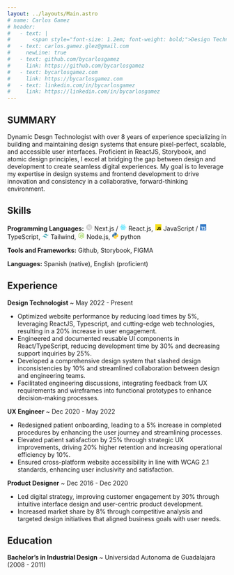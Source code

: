 ```yaml
---
layout: ../layouts/Main.astro
# name: Carlos Gamez
# header:
#   - text: |
#       <span style="font-size: 1.2em; font-weight: bold;">Design Technologist</span>
#   - text: carlos.gamez.glez@gmail.com
#     newLine: true
#   - text: github.com/bycarlosgamez
#     link: https://github.com/bycarlosgamez
#   - text: bycarlosgamez.com
#     link: https://bycarlosgamez.com
#   - text: linkedin.com/in/bycarlosgamez
#     link: https://linkedin.com/in/bycarlosgamez
---
```


## SUMMARY

Dynamic Desgn Technologist with over 8 years of experience specializing in building and maintaining design systems that ensure pixel-perfect, scalable, and accessible user interfaces. Proficient in ReactJS, Storybook, and atomic design principles, I excel at bridging the gap between design and development to create seamless digital experiences. My goal is to leverage my expertise in design systems and frontend development to drive innovation and consistency in a collaborative, forward-thinking environment.

## Skills

**Programming Languages:** <svg xmlns="http://www.w3.org/2000/svg" width="16" height="16" viewBox="0 0 32 32"><path fill="#d2d2d2" d="M29.874 13.964A14.06 14.06 0 0 0 20.3 2.653a14.7 14.7 0 0 0-2.915-.61c-.263-.027-2.072-.057-2.3-.035c-.06 0-.252.024-.424.038A14.03 14.03 0 0 0 4.6 7.848a13.86 13.86 0 0 0-2.471 6.116A10.7 10.7 0 0 0 2 16a10.7 10.7 0 0 0 .126 2.039A14.06 14.06 0 0 0 11.7 29.352a14.8 14.8 0 0 0 2.956.613a26 26 0 0 0 2.682 0a14.1 14.1 0 0 0 5.045-1.475c.24-.123.287-.156.254-.183s-1.048-1.393-2.28-3.057l-2.239-3.024l-2.8-4.152c-1.544-2.282-2.814-4.148-2.825-4.148s-.022 1.841-.027 4.094a32 32 0 0 1-.06 4.2a.5.5 0 0 1-.241.249c-.088.044-.165.052-.578.052h-.473l-.126-.079a.5.5 0 0 1-.184-.2l-.057-.123l.005-5.487l.009-5.49l.084-.107a.8.8 0 0 1 .2-.167c.112-.054.156-.06.629-.06c.559 0 .652.022.8.181c.041.044 1.56 2.331 3.377 5.087s4.3 6.519 5.524 8.366L23.59 27.8l.112-.074a14.4 14.4 0 0 0 2.877-2.526a13.93 13.93 0 0 0 3.295-7.156A10.7 10.7 0 0 0 30 16a10.7 10.7 0 0 0-.126-2.036m-8.761 1.855l-.008 4.921l-.868-1.33l-.87-1.33V14.5c0-2.312.011-3.612.027-3.675a.56.56 0 0 1 .271-.345c.112-.058.153-.063.583-.063c.4 0 .476.005.566.055a.55.55 0 0 1 .277.323c.022.074.027 1.595.022 5.024"/></svg> Next.js / <svg xmlns="http://www.w3.org/2000/svg" width="16" height="16" viewBox="0 0 32 32"><circle cx="16" cy="15.974" r="2.5" fill="#00d8ff"/><path fill="#00d8ff" d="M16 21.706a28.4 28.4 0 0 1-8.88-1.2a11.3 11.3 0 0 1-3.657-1.958A3.54 3.54 0 0 1 2 15.974c0-1.653 1.816-3.273 4.858-4.333A28.8 28.8 0 0 1 16 10.293a28.7 28.7 0 0 1 9.022 1.324a11.4 11.4 0 0 1 3.538 1.866A3.4 3.4 0 0 1 30 15.974c0 1.718-2.03 3.459-5.3 4.541a28.8 28.8 0 0 1-8.7 1.191m0-10.217a28 28 0 0 0-8.749 1.282c-2.8.977-4.055 2.313-4.055 3.2c0 .928 1.349 2.387 4.311 3.4A27.2 27.2 0 0 0 16 20.51a27.6 27.6 0 0 0 8.325-1.13C27.4 18.361 28.8 16.9 28.8 15.974a2.33 2.33 0 0 0-1.01-1.573a10.2 10.2 0 0 0-3.161-1.654A27.5 27.5 0 0 0 16 11.489"/><path fill="#00d8ff" d="M10.32 28.443a2.64 2.64 0 0 1-1.336-.328c-1.432-.826-1.928-3.208-1.327-6.373a28.8 28.8 0 0 1 3.4-8.593a28.7 28.7 0 0 1 5.653-7.154a11.4 11.4 0 0 1 3.384-2.133a3.4 3.4 0 0 1 2.878 0c1.489.858 1.982 3.486 1.287 6.859a28.8 28.8 0 0 1-3.316 8.133a28.4 28.4 0 0 1-5.476 7.093a11.3 11.3 0 0 1-3.523 2.189a4.9 4.9 0 0 1-1.624.307m1.773-14.7a28 28 0 0 0-3.26 8.219c-.553 2.915-.022 4.668.75 5.114c.8.463 2.742.024 5.1-2.036a27.2 27.2 0 0 0 5.227-6.79a27.6 27.6 0 0 0 3.181-7.776c.654-3.175.089-5.119-.713-5.581a2.33 2.33 0 0 0-1.868.089A10.2 10.2 0 0 0 17.5 6.9a27.5 27.5 0 0 0-5.4 6.849Z"/><path fill="#00d8ff" d="M21.677 28.456c-1.355 0-3.076-.82-4.868-2.361a28.8 28.8 0 0 1-5.747-7.237a28.7 28.7 0 0 1-3.374-8.471a11.4 11.4 0 0 1-.158-4A3.4 3.4 0 0 1 8.964 3.9c1.487-.861 4.01.024 6.585 2.31a28.8 28.8 0 0 1 5.39 6.934a28.4 28.4 0 0 1 3.41 8.287a11.3 11.3 0 0 1 .137 4.146a3.54 3.54 0 0 1-1.494 2.555a2.6 2.6 0 0 1-1.315.324m-9.58-10.2a28 28 0 0 0 5.492 6.929c2.249 1.935 4.033 2.351 4.8 1.9c.8-.465 1.39-2.363.782-5.434A27.2 27.2 0 0 0 19.9 13.74a27.6 27.6 0 0 0-5.145-6.64c-2.424-2.152-4.39-2.633-5.191-2.169a2.33 2.33 0 0 0-.855 1.662a10.2 10.2 0 0 0 .153 3.565a27.5 27.5 0 0 0 3.236 8.1Z"/></svg> React.js, <svg xmlns="http://www.w3.org/2000/svg" width="16" height="16" viewBox="0 0 32 32"><path fill="#f5de19" d="M2 2h28v28H2z"/><path d="M20.809 23.875a2.87 2.87 0 0 0 2.6 1.6c1.09 0 1.787-.545 1.787-1.3c0-.9-.716-1.222-1.916-1.747l-.658-.282c-1.9-.809-3.16-1.822-3.16-3.964c0-1.973 1.5-3.476 3.853-3.476a3.89 3.89 0 0 1 3.742 2.107L25 18.128A1.79 1.79 0 0 0 23.311 17a1.145 1.145 0 0 0-1.259 1.128c0 .789.489 1.109 1.618 1.6l.658.282c2.236.959 3.5 1.936 3.5 4.133c0 2.369-1.861 3.667-4.36 3.667a5.06 5.06 0 0 1-4.795-2.691Zm-9.295.228c.413.733.789 1.353 1.693 1.353c.864 0 1.41-.338 1.41-1.653v-8.947h2.631v8.982c0 2.724-1.6 3.964-3.929 3.964a4.085 4.085 0 0 1-3.947-2.4Z"/></svg> JavaScript / <svg xmlns="http://www.w3.org/2000/svg" width="16" height="16" viewBox="0 0 32 32"><rect width="28" height="28" x="2" y="2" fill="#3178c6" rx="1.312"/><path fill="#fff" fill-rule="evenodd" d="M18.245 23.759v3.068a6.5 6.5 0 0 0 1.764.575a11.6 11.6 0 0 0 2.146.192a10 10 0 0 0 2.088-.211a5.1 5.1 0 0 0 1.735-.7a3.54 3.54 0 0 0 1.181-1.266a4.47 4.47 0 0 0 .186-3.394a3.4 3.4 0 0 0-.717-1.117a5.2 5.2 0 0 0-1.123-.877a12 12 0 0 0-1.477-.734q-.6-.249-1.08-.484a5.5 5.5 0 0 1-.813-.479a2.1 2.1 0 0 1-.516-.518a1.1 1.1 0 0 1-.181-.618a1.04 1.04 0 0 1 .162-.571a1.4 1.4 0 0 1 .459-.436a2.4 2.4 0 0 1 .726-.283a4.2 4.2 0 0 1 .956-.1a6 6 0 0 1 .808.058a6 6 0 0 1 .856.177a6 6 0 0 1 .836.3a4.7 4.7 0 0 1 .751.422V13.9a7.5 7.5 0 0 0-1.525-.4a12.4 12.4 0 0 0-1.9-.129a8.8 8.8 0 0 0-2.064.235a5.2 5.2 0 0 0-1.716.733a3.66 3.66 0 0 0-1.171 1.271a3.73 3.73 0 0 0-.431 1.845a3.6 3.6 0 0 0 .789 2.34a6 6 0 0 0 2.395 1.639q.63.26 1.175.509a6.5 6.5 0 0 1 .942.517a2.5 2.5 0 0 1 .626.585a1.2 1.2 0 0 1 .23.719a1.1 1.1 0 0 1-.144.552a1.3 1.3 0 0 1-.435.441a2.4 2.4 0 0 1-.726.292a4.4 4.4 0 0 1-1.018.105a5.8 5.8 0 0 1-1.969-.35a5.9 5.9 0 0 1-1.805-1.045m-5.154-7.638h4v-2.527H5.938v2.527H9.92v11.254h3.171Z"/></svg>TypeScript, <svg xmlns="http://www.w3.org/2000/svg" width="16" height="16" viewBox="0 0 32 32"><path fill="#44a8b3" d="M9 13.7q1.4-5.6 7-5.6c5.6 0 6.3 4.2 9.1 4.9q2.8.7 4.9-2.1q-1.4 5.6-7 5.6c-5.6 0-6.3-4.2-9.1-4.9q-2.8-.7-4.9 2.1m-7 8.4q1.4-5.6 7-5.6c5.6 0 6.3 4.2 9.1 4.9q2.8.7 4.9-2.1q-1.4 5.6-7 5.6c-5.6 0-6.3-4.2-9.1-4.9q-2.8-.7-4.9 2.1"/></svg> Tailwind, <svg xmlns="http://www.w3.org/2000/svg" width="16" height="16" viewBox="0 0 32 32"><path fill="#83cd29" d="M16 30a2.15 2.15 0 0 1-1.076-.288L11.5 27.685c-.511-.286-.262-.387-.093-.446a6.8 6.8 0 0 0 1.549-.7a.26.26 0 0 1 .255.019l2.631 1.563a.34.34 0 0 0 .318 0l10.26-5.922a.32.32 0 0 0 .157-.278V10.075a.33.33 0 0 0-.159-.283l-10.26-5.917a.32.32 0 0 0-.317 0L5.587 9.794a.33.33 0 0 0-.162.281v11.841a.32.32 0 0 0 .161.274L8.4 23.814c1.525.762 2.459-.136 2.459-1.038V11.085a.3.3 0 0 1 .3-.3h1.3a.3.3 0 0 1 .3.3v11.692c0 2.035-1.108 3.2-3.038 3.2a4.4 4.4 0 0 1-2.363-.642l-2.697-1.547a2.17 2.17 0 0 1-1.076-1.872V10.075A2.16 2.16 0 0 1 4.661 8.2l10.261-5.924a2.25 2.25 0 0 1 2.156 0L27.338 8.2a2.17 2.17 0 0 1 1.077 1.87v11.846a2.17 2.17 0 0 1-1.077 1.872l-10.26 5.924A2.15 2.15 0 0 1 16 30"/><path fill="#83cd29" d="M14.054 17.953a.3.3 0 0 1 .3-.3h1.327a.3.3 0 0 1 .295.251c.2 1.351.8 2.032 3.513 2.032c2.161 0 3.082-.489 3.082-1.636c0-.661-.261-1.152-3.62-1.481c-2.808-.278-4.544-.9-4.544-3.144c0-2.07 1.745-3.305 4.67-3.305c3.287 0 4.914 1.141 5.12 3.589a.3.3 0 0 1-.295.323h-1.336a.3.3 0 0 1-.288-.232c-.319-1.421-1.1-1.875-3.2-1.875c-2.36 0-2.634.822-2.634 1.438c0 .746.324.964 3.51 1.385c3.153.417 4.651 1.007 4.651 3.223c0 2.236-1.864 3.516-5.115 3.516c-4.495.006-5.436-2.055-5.436-3.784"/></svg> Node.js, <svg xmlns="http://www.w3.org/2000/svg" width="16" height="16" viewBox="0 0 32 32"><defs><linearGradient id="vscodeIconsFileTypePython0" x1="-133.268" x2="-133.198" y1="-202.91" y2="-202.84" gradientTransform="matrix(189.38 0 0 189.81 25243.061 38519.17)" gradientUnits="userSpaceOnUse"><stop offset="0" stop-color="#387eb8"/><stop offset="1" stop-color="#366994"/></linearGradient><linearGradient id="vscodeIconsFileTypePython1" x1="-133.575" x2="-133.495" y1="-203.203" y2="-203.133" gradientTransform="matrix(189.38 0 0 189.81 25309.061 38583.42)" gradientUnits="userSpaceOnUse"><stop offset="0" stop-color="#ffe052"/><stop offset="1" stop-color="#ffc331"/></linearGradient></defs><path fill="url(#vscodeIconsFileTypePython0)" d="M15.885 2.1c-7.1 0-6.651 3.07-6.651 3.07v3.19h6.752v1H6.545S2 8.8 2 16.005s4.013 6.912 4.013 6.912H8.33v-3.361s-.13-4.013 3.9-4.013h6.762s3.772.06 3.772-3.652V5.8s.572-3.712-6.842-3.712Zm-3.732 2.137a1.214 1.214 0 1 1-1.183 1.244v-.02a1.214 1.214 0 0 1 1.214-1.214Z"/><path fill="url(#vscodeIconsFileTypePython1)" d="M16.085 29.91c7.1 0 6.651-3.08 6.651-3.08v-3.18h-6.751v-1h9.47S30 23.158 30 15.995s-4.013-6.912-4.013-6.912H23.64V12.4s.13 4.013-3.9 4.013h-6.765S9.2 16.356 9.2 20.068V26.2s-.572 3.712 6.842 3.712h.04Zm3.732-2.147A1.214 1.214 0 1 1 21 26.519v.03a1.214 1.214 0 0 1-1.214 1.214z"/></svg> python

**Tools and Frameworks:** Github, Storybook, FIGMA

**Languages:** Spanish (native), English (proficient)

## Experience

**Design Technologist**
~ May 2022 - Present

- Optimized website performance by reducing load times by 5%, leveraging ReactJS, Typescript, and cutting-edge web technologies, resulting in a 20% increase in user engagement.
- Engineered and documented reusable UI components in React/TypeScript, reducing development time by 30% and decreasing support inquiries by 25%.
- Developed a comprehensive design system that slashed design inconsistencies by 10% and streamlined collaboration between design and engineering teams.
- Facilitated engineering discussions, integrating feedback from UX requirements and wireframes into functional prototypes to enhance decision-making processes.

**UX Engineer**
~ Dec 2020 - May 2022

- Redesigned patient onboarding, leading to a 5% increase in completed procedures by enhancing the user journey and streamlining processes.
- Elevated patient satisfaction by 25% through strategic UX improvements, driving 20% higher retention and increasing operational efficiency by 10%.
- Ensured cross-platform website accessibility in line with WCAG 2.1 standards, enhancing user inclusivity and satisfaction.

**Product Designer**
~ Dec 2016 - Dec 2020

- Led digital strategy, improving customer engagement by 30% through intuitive interface design and user-centric product development.
- Increased market share by 8% through competitive analysis and targeted design initiatives that aligned business goals with user needs.

## Education

**Bachelor’s in Industrial Design**
~ Universidad Autonoma de Guadalajara (2008 - 2011)
